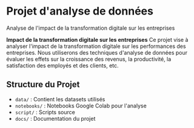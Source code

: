 # Projet d'analyse de données 
Analyse de l'impact de la transformation digitale sur les entreprises

**Impact de la transformation digitale sur les entreprises**
Ce projet vise à analyser l'impact de la transformation digitale sur les performances des entreprises. Nous utiliserons des techniques d'analyse de données pour évaluer les effets sur la croissance des revenus, la productivité, la satisfaction des employés et des clients, etc.

## Structure du Projet
- `data/` : Contient les datasets utilisés
- `notebooks/` : Notebooks Google Colab pour l'analyse
- `script/` : Scripts source 
- `docs/` : Documentation du projet
